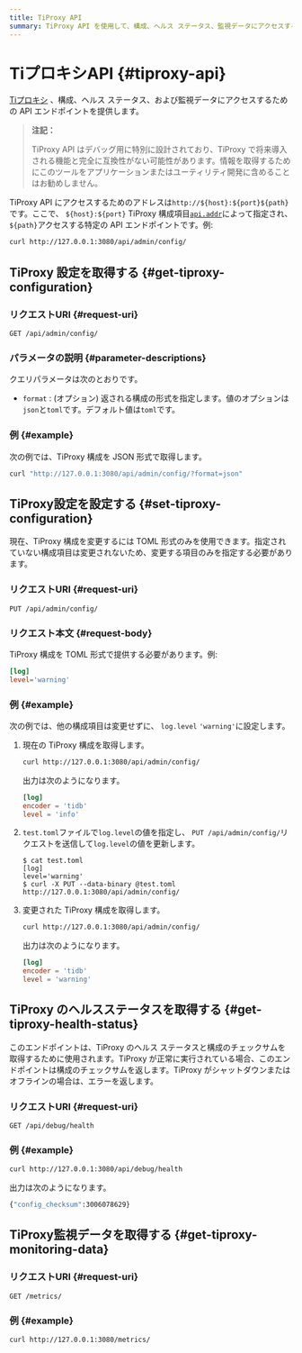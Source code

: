 ```yaml
---
title: TiProxy API
summary: TiProxy API を使用して、構成、ヘルス ステータス、監視データにアクセスする方法を学習します。
---
```


# TiプロキシAPI {#tiproxy-api}

[Tiプロキシ](/tiproxy/tiproxy-overview.md) 、構成、ヘルス ステータス、および監視データにアクセスするための API エンドポイントを提供します。

> **注記：**
>
> TiProxy API はデバッグ用に特別に設計されており、TiProxy で将来導入される機能と完全に互換性がない可能性があります。情報を取得するためにこのツールをアプリケーションまたはユーティリティ開発に含めることはお勧めしません。

TiProxy API にアクセスするためのアドレスは`http://${host}:${port}${path}`です。ここで、 `${host}:${port}` TiProxy 構成項目[`api.addr`](/tiproxy/tiproxy-configuration.md#addr-1)によって指定され、 `${path}`アクセスする特定の API エンドポイントです。例:

```bash
curl http://127.0.0.1:3080/api/admin/config/
```

## TiProxy 設定を取得する {#get-tiproxy-configuration}

### リクエストURI {#request-uri}

`GET /api/admin/config/`

### パラメータの説明 {#parameter-descriptions}

クエリパラメータは次のとおりです。

-   `format` : (オプション) 返される構成の形式を指定します。値のオプションは`json`と`toml`です。デフォルト値は`toml`です。

### 例 {#example}

次の例では、TiProxy 構成を JSON 形式で取得します。

```bash
curl "http://127.0.0.1:3080/api/admin/config/?format=json"
```

## TiProxy設定を設定する {#set-tiproxy-configuration}

現在、TiProxy 構成を変更するには TOML 形式のみを使用できます。指定されていない構成項目は変更されないため、変更する項目のみを指定する必要があります。

### リクエストURI {#request-uri}

`PUT /api/admin/config/`

### リクエスト本文 {#request-body}

TiProxy 構成を TOML 形式で提供する必要があります。例:

```toml
[log]
level='warning'
```

### 例 {#example}

次の例では、他の構成項目は変更せずに、 `log.level` `'warning'`に設定します。

1.  現在の TiProxy 構成を取得します。

    ```bash
    curl http://127.0.0.1:3080/api/admin/config/
    ```

    出力は次のようになります。

    ```toml
    [log]
    encoder = 'tidb'
    level = 'info'
    ```

2.  `test.toml`ファイルで`log.level`の値を指定し、 `PUT /api/admin/config/`リクエストを送信して`log.level`の値を更新します。

    ```shell
    $ cat test.toml
    [log]
    level='warning'
    $ curl -X PUT --data-binary @test.toml http://127.0.0.1:3080/api/admin/config/
    ```

3.  変更された TiProxy 構成を取得します。

    ```bash
    curl http://127.0.0.1:3080/api/admin/config/
    ```

    出力は次のようになります。

    ```toml
    [log]
    encoder = 'tidb'
    level = 'warning'
    ```

## TiProxy のヘルスステータスを取得する {#get-tiproxy-health-status}

このエンドポイントは、TiProxy のヘルス ステータスと構成のチェックサムを取得するために使用されます。TiProxy が正常に実行されている場合、このエンドポイントは構成のチェックサムを返します。TiProxy がシャットダウンまたはオフラインの場合は、エラーを返します。

### リクエストURI {#request-uri}

`GET /api/debug/health`

### 例 {#example}

```bash
curl http://127.0.0.1:3080/api/debug/health
```

出力は次のようになります。

```bash
{"config_checksum":3006078629}
```

## TiProxy監視データを取得する {#get-tiproxy-monitoring-data}

### リクエストURI {#request-uri}

`GET /metrics/`

### 例 {#example}

```bash
curl http://127.0.0.1:3080/metrics/
```
